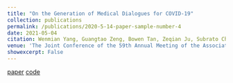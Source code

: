 ```yaml
---
title: "On the Generation of Medical Dialogues for COVID-19"
collection: publications
permalink: /publications/2020-5-14-paper-sample-number-4
date: 2021-05-04
citation: Wenmian Yang, Guangtao Zeng, Bowen Tan, Zeqian Ju, Subrato Chakravorty, Xuehai He, Shu Chen, <u>Xingyi Yang</u>, Qingyang Wu, Zhou Yu, Eric Xing, Pengtao Xie
venue: 'The Joint Conference of the 59th Annual Meeting of the Association for Computational Linguistics and the 11th International Joint Conference on Natural Language Processing (ACL2021)'
showexcerpt: False
---
```

[paper](https://arxiv.org/abs/2005.05442) [code](https://github.com/UCSD-AI4H/COVID-Dialogue)
